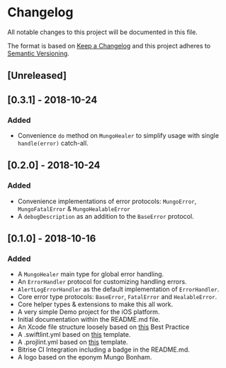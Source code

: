 # Changelog
All notable changes to this project will be documented in this file.

The format is based on [Keep a Changelog](http://keepachangelog.com/en/1.0.0/) and this project adheres to [Semantic Versioning](http://semver.org/spec/v2.0.0.html).

## [Unreleased]

## [0.3.1] - 2018-10-24
### Added
- Convenience `do` method on `MungoHealer` to simplify usage with single `handle(error)` catch-all.

## [0.2.0] - 2018-10-24
### Added
- Convenience implementations of error protocols: `MungoError`, `MungoFatalError` & `MungoHealableError`
- A `debugDescription` as an addition to the `BaseError` protocol.

## [0.1.0] - 2018-10-16
### Added
- A `MungoHealer` main type for global error handling.
- An `ErrorHandler` protocol for customizing handling errors.
- `AlertLogErrorHandler` as the default implementation of `ErrorHandler`.
- Core error type protocols: `BaseError`, `FatalError` and `HealableError`.
- Core helper types & extensions to make this all work.
- A very simple Demo project for the iOS platform.
- Initial documentation within the README.md file.
- An Xcode file structure loosely based on [this](https://www.notion.so/jamitlabs/Xcode-File-Structure-201052f68e4f4108b44894b7afeb4776) Best Practice
- A .swiftlint.yml based on [this](https://github.com/JamitLabs/ProjLintTemplates/blob/master/Framework/SwiftLint.stencil) template.
- A .projlint.yml based on [this](https://github.com/JamitLabs/ProjLintTemplates/blob/master/Framework/ProjLint.stencil) template.
- Bitrise CI Integration including a badge in the README.md.
- A logo based on the eponym Mungo Bonham.
